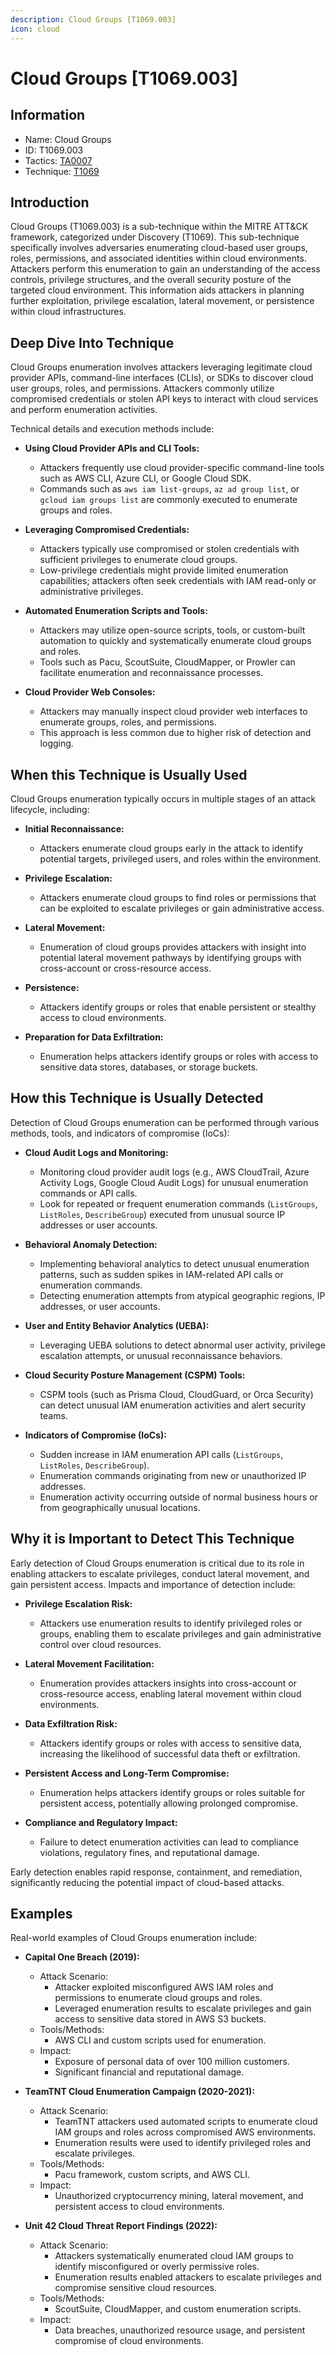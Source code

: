 ```yaml
---
description: Cloud Groups [T1069.003]
icon: cloud
---
```


# Cloud Groups [T1069.003]

## Information

- Name: Cloud Groups
- ID: T1069.003
- Tactics: [TA0007](../TA0007/TA0007.md)
- Technique: [T1069](./T1069.md)

## Introduction

Cloud Groups (T1069.003) is a sub-technique within the MITRE ATT&CK framework, categorized under Discovery (T1069). This sub-technique specifically involves adversaries enumerating cloud-based user groups, roles, permissions, and associated identities within cloud environments. Attackers perform this enumeration to gain an understanding of the access controls, privilege structures, and the overall security posture of the targeted cloud environment. This information aids attackers in planning further exploitation, privilege escalation, lateral movement, or persistence within cloud infrastructures.

## Deep Dive Into Technique

Cloud Groups enumeration involves attackers leveraging legitimate cloud provider APIs, command-line interfaces (CLIs), or SDKs to discover cloud user groups, roles, and permissions. Attackers commonly utilize compromised credentials or stolen API keys to interact with cloud services and perform enumeration activities.

Technical details and execution methods include:

- **Using Cloud Provider APIs and CLI Tools:**

  - Attackers frequently use cloud provider-specific command-line tools such as AWS CLI, Azure CLI, or Google Cloud SDK.
  - Commands such as `aws iam list-groups`, `az ad group list`, or `gcloud iam groups list` are commonly executed to enumerate groups and roles.

- **Leveraging Compromised Credentials:**

  - Attackers typically use compromised or stolen credentials with sufficient privileges to enumerate cloud groups.
  - Low-privilege credentials might provide limited enumeration capabilities; attackers often seek credentials with IAM read-only or administrative privileges.

- **Automated Enumeration Scripts and Tools:**

  - Attackers may utilize open-source scripts, tools, or custom-built automation to quickly and systematically enumerate cloud groups and roles.
  - Tools such as Pacu, ScoutSuite, CloudMapper, or Prowler can facilitate enumeration and reconnaissance processes.

- **Cloud Provider Web Consoles:**
  - Attackers may manually inspect cloud provider web interfaces to enumerate groups, roles, and permissions.
  - This approach is less common due to higher risk of detection and logging.

## When this Technique is Usually Used

Cloud Groups enumeration typically occurs in multiple stages of an attack lifecycle, including:

- **Initial Reconnaissance:**

  - Attackers enumerate cloud groups early in the attack to identify potential targets, privileged users, and roles within the environment.

- **Privilege Escalation:**

  - Attackers enumerate cloud groups to find roles or permissions that can be exploited to escalate privileges or gain administrative access.

- **Lateral Movement:**

  - Enumeration of cloud groups provides attackers with insight into potential lateral movement pathways by identifying groups with cross-account or cross-resource access.

- **Persistence:**

  - Attackers identify groups or roles that enable persistent or stealthy access to cloud environments.

- **Preparation for Data Exfiltration:**
  - Enumeration helps attackers identify groups or roles with access to sensitive data stores, databases, or storage buckets.

## How this Technique is Usually Detected

Detection of Cloud Groups enumeration can be performed through various methods, tools, and indicators of compromise (IoCs):

- **Cloud Audit Logs and Monitoring:**

  - Monitoring cloud provider audit logs (e.g., AWS CloudTrail, Azure Activity Logs, Google Cloud Audit Logs) for unusual enumeration commands or API calls.
  - Look for repeated or frequent enumeration commands (`ListGroups`, `ListRoles`, `DescribeGroup`) executed from unusual source IP addresses or user accounts.

- **Behavioral Anomaly Detection:**

  - Implementing behavioral analytics to detect unusual enumeration patterns, such as sudden spikes in IAM-related API calls or enumeration commands.
  - Detecting enumeration attempts from atypical geographic regions, IP addresses, or user accounts.

- **User and Entity Behavior Analytics (UEBA):**

  - Leveraging UEBA solutions to detect abnormal user activity, privilege escalation attempts, or unusual reconnaissance behaviors.

- **Cloud Security Posture Management (CSPM) Tools:**

  - CSPM tools (such as Prisma Cloud, CloudGuard, or Orca Security) can detect unusual IAM enumeration activities and alert security teams.

- **Indicators of Compromise (IoCs):**
  - Sudden increase in IAM enumeration API calls (`ListGroups`, `ListRoles`, `DescribeGroup`).
  - Enumeration commands originating from new or unauthorized IP addresses.
  - Enumeration activity occurring outside of normal business hours or from geographically unusual locations.

## Why it is Important to Detect This Technique

Early detection of Cloud Groups enumeration is critical due to its role in enabling attackers to escalate privileges, conduct lateral movement, and gain persistent access. Impacts and importance of detection include:

- **Privilege Escalation Risk:**

  - Attackers use enumeration results to identify privileged roles or groups, enabling them to escalate privileges and gain administrative control over cloud resources.

- **Lateral Movement Facilitation:**

  - Enumeration provides attackers insights into cross-account or cross-resource access, enabling lateral movement within cloud environments.

- **Data Exfiltration Risk:**

  - Attackers identify groups or roles with access to sensitive data, increasing the likelihood of successful data theft or exfiltration.

- **Persistent Access and Long-Term Compromise:**

  - Enumeration helps attackers identify groups or roles suitable for persistent access, potentially allowing prolonged compromise.

- **Compliance and Regulatory Impact:**
  - Failure to detect enumeration activities can lead to compliance violations, regulatory fines, and reputational damage.

Early detection enables rapid response, containment, and remediation, significantly reducing the potential impact of cloud-based attacks.

## Examples

Real-world examples of Cloud Groups enumeration include:

- **Capital One Breach (2019):**

  - Attack Scenario:
    - Attacker exploited misconfigured AWS IAM roles and permissions to enumerate cloud groups and roles.
    - Leveraged enumeration results to escalate privileges and gain access to sensitive data stored in AWS S3 buckets.
  - Tools/Methods:
    - AWS CLI and custom scripts used for enumeration.
  - Impact:
    - Exposure of personal data of over 100 million customers.
    - Significant financial and reputational damage.

- **TeamTNT Cloud Enumeration Campaign (2020-2021):**

  - Attack Scenario:
    - TeamTNT attackers used automated scripts to enumerate cloud IAM groups and roles across compromised AWS environments.
    - Enumeration results were used to identify privileged roles and escalate privileges.
  - Tools/Methods:
    - Pacu framework, custom scripts, and AWS CLI.
  - Impact:
    - Unauthorized cryptocurrency mining, lateral movement, and persistent access to cloud environments.

- **Unit 42 Cloud Threat Report Findings (2022):**
  - Attack Scenario:
    - Attackers systematically enumerated cloud IAM groups to identify misconfigured or overly permissive roles.
    - Enumeration results enabled attackers to escalate privileges and compromise sensitive cloud resources.
  - Tools/Methods:
    - ScoutSuite, CloudMapper, and custom enumeration scripts.
  - Impact:
    - Data breaches, unauthorized resource usage, and persistent compromise of cloud environments.
